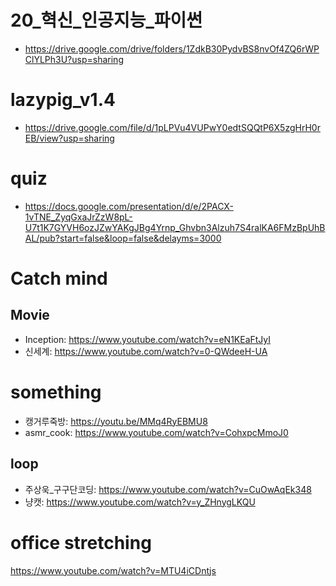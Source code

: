 # 20_혁신_인공지능_파이썬
- https://drive.google.com/drive/folders/1ZdkB30PydvBS8nvOf4ZQ6rWPClYLPh3U?usp=sharing

# lazypig_v1.4
- https://drive.google.com/file/d/1pLPVu4VUPwY0edtSQQtP6X5zgHrH0rEB/view?usp=sharing

# quiz
- https://docs.google.com/presentation/d/e/2PACX-1vTNE_ZyqGxaJrZzW8pL-U7t1K7GYVH6ozJZwYAKgJBg4Yrnp_Ghvbn3Alzuh7S4ralKA6FMzBpUhBAL/pub?start=false&loop=false&delayms=3000

# Catch mind

## Movie
- Inception: https://www.youtube.com/watch?v=eN1KEaFtJyI
- 신세계: https://www.youtube.com/watch?v=0-QWdeeH-UA

# something
- 캥거루죽방: https://youtu.be/MMq4RyEBMU8
- asmr_cook: https://www.youtube.com/watch?v=CohxpcMmoJ0
## loop
- 주상욱_구구단코딩: https://www.youtube.com/watch?v=CuOwAqEk348
- 냥캣: https://www.youtube.com/watch?v=y_ZHnygLKQU



# office stretching
https://www.youtube.com/watch?v=MTU4iCDntjs
